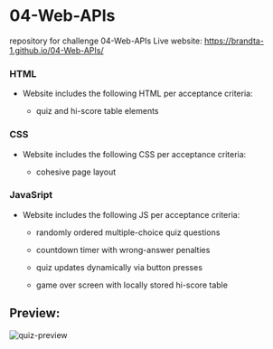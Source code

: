 # 04-Web-APIs
repository for challenge 04-Web-APIs
Live website: https://brandta-1.github.io/04-Web-APIs/

### HTML
* Website includes the following HTML per acceptance criteria:

  * quiz and hi-score table elements

### CSS
* Website includes the following CSS per acceptance criteria:

  *  cohesive page layout

### JavaSript
* Website includes the following JS per acceptance criteria:

  * randomly ordered multiple-choice quiz questions

  * countdown timer with wrong-answer penalties

  * quiz updates dynamically via button presses

  * game over screen with locally stored hi-score table

## Preview:
![quiz-preview](https://user-images.githubusercontent.com/116298512/220506484-a01e73e8-8385-4cb4-8c15-bd2a90bfca5b.PNG)